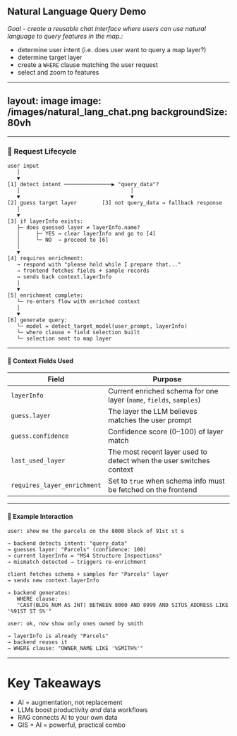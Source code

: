 ## Natural Language Query Demo

*Goal - create a reusable chat interface where users can use natural language to query features in the map.:* 

- determine user intent (i.e. does user want to query a map layer?)
- determine target layer
- create a `WHERE` clause matching the user request
- select and zoom to features

---
layout: image
image: /images/natural_lang_chat.png
backgroundSize: 80vh
---

---

### 🔄 Request Lifecycle

```text {*}{maxHeight:'450px'}
user input
   │
   ▼
[1] detect intent ───────────────▶ "query_data"?
   │                                   │
   ▼                                   ▼
[2] guess target layer        [3] not query_data → fallback response
   │
   ▼
[3] if layerInfo exists:
   ├─ does guessed layer ≠ layerInfo.name?
   │     ├─ YES → clear layerInfo and go to [4]
   │     └─ NO  → proceed to [6]
   │
   ▼
[4] requires enrichment:
   → respond with "please hold while I prepare that..."
   → frontend fetches fields + sample records
   → sends back context.layerInfo
   │
   ▼
[5] enrichment complete:
   └─ re-enters flow with enriched context
   │
   ▼
[6] generate query:
   └─ model = detect_target_model(user_prompt, layerInfo)
   └─ where clause + field selection built
   └─ selection sent to map layer
```


---

#### 🧠 Context Fields Used

| Field                  | Purpose                                                                 |
|------------------------|-------------------------------------------------------------------------|
| `layerInfo`            | Current enriched schema for one layer (`name`, `fields`, `samples`)     |
| `guess.layer`          | The layer the LLM believes matches the user prompt                      |
| `guess.confidence`     | Confidence score (0–100) of layer match                                 |
| `last_used_layer`      | The most recent layer used to detect when the user switches context     |
| `requires_layer_enrichment` | Set to `true` when schema info must be fetched on the frontend     |

---

#### 💬 Example Interaction

```text
user: show me the parcels on the 8000 block of 91st st s

→ backend detects intent: "query_data"
→ guesses layer: "Parcels" (confidence: 100)
→ current layerInfo = "MS4 Structure Inspections"
→ mismatch detected → triggers re-enrichment

client fetches schema + samples for "Parcels" layer
→ sends new context.layerInfo

→ backend generates:
   WHERE clause:
   "CAST(BLDG_NUM AS INT) BETWEEN 8000 AND 8999 AND SITUS_ADDRESS LIKE '%91ST ST S%'"

user: ok, now show only ones owned by smith

→ layerInfo is already "Parcels"
→ backend reuses it
→ WHERE clause: "OWNER_NAME LIKE '%SMITH%'"
```



---

# Key Takeaways

- AI = augmentation, not replacement  
- LLMs boost productivity *and* data workflows  
- RAG connects AI to your own data  
- GIS + AI = powerful, practical combo  